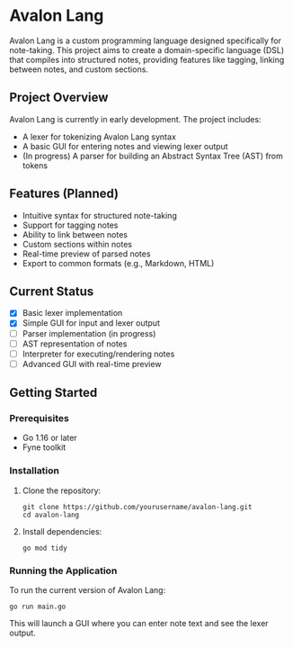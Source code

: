 # Avalon Lang

Avalon Lang is a custom programming language designed specifically for note-taking. This project aims to create a domain-specific language (DSL) that compiles into structured notes, providing features like tagging, linking between notes, and custom sections.

## Project Overview

Avalon Lang is currently in early development. The project includes:

- A lexer for tokenizing Avalon Lang syntax
- A basic GUI for entering notes and viewing lexer output
- (In progress) A parser for building an Abstract Syntax Tree (AST) from tokens

## Features (Planned)

- Intuitive syntax for structured note-taking
- Support for tagging notes
- Ability to link between notes
- Custom sections within notes
- Real-time preview of parsed notes
- Export to common formats (e.g., Markdown, HTML)

## Current Status

- [x] Basic lexer implementation
- [x] Simple GUI for input and lexer output
- [ ] Parser implementation (in progress)
- [ ] AST representation of notes
- [ ] Interpreter for executing/rendering notes
- [ ] Advanced GUI with real-time preview

## Getting Started

### Prerequisites

- Go 1.16 or later
- Fyne toolkit

### Installation

1. Clone the repository:
   ```
   git clone https://github.com/yourusername/avalon-lang.git
   cd avalon-lang
   ```

2. Install dependencies:
   ```
   go mod tidy
   ```

### Running the Application

To run the current version of Avalon Lang:

```
go run main.go
```

This will launch a GUI where you can enter note text and see the lexer output.
